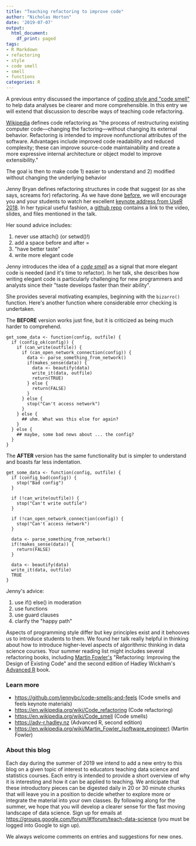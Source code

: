 ```yaml
---
title: "Teaching refactoring to improve code"
author: "Nicholas Horton"
date: '2019-07-07'
output:
  html_document:
    df_print: paged
tags:
- R Markdown
- refactoring
- style
- code smell
- smell
- functions
categories: R
---
```




A previous entry discussed the importance of [coding style and "code smell"](https://teachdatascience.com/codingstyle) to help data analyses be clearer and more comprehensible.  In this entry we will extend that discussion to describe ways of teaching code refactoring.

[Wikipedia](https://en.wikipedia.org/wiki/Code_refactoring) defines code refactoring as "the process of restructuring existing computer code—changing the factoring—without changing its external behavior. Refactoring is intended to improve nonfunctional attributes of the software. Advantages include improved code readability and reduced complexity; these can improve source-code maintainability and create a more expressive internal architecture or object model to improve extensibility."

The goal is then to make code 1) easier to understand and 2) modified without changing the underlying behavior

Jenny Bryan defines refactoring structures in code that suggest (or as she says, screams for) refactoring.  As we have done [before](https://teachdatascience.com/screencast), we will encourage you and your students to watch her excellent [keynote address from UseR 2018](https://www.youtube.com/watch?v=7oyiPBjLAWY).  In her typical useful fashion, a [github repo](https://github.com/jennybc/code-smells-and-feels) contains a link to the video, slides, and files mentioned in the talk.

Her sound advice includes:

1. never use attach() (or setwd()!)
2. add a space before and after =
3. "have better taste"
4. write more elegant code

Jenny introduces the idea of a [*code smell*](https://en.wikipedia.org/wiki/Code_smell) as a signal that more elegant code is needed (and it's time to refactor).  In her talk, she describes how writing elegant code is particularly challenging for new programmers and analysts since their "taste develops faster than their ability".

She provides several motivating examples, beginning with the `bizarro()` function.  Here's another function where considerable error checking is undertaken.

The **BEFORE** version works just fine, but it is criticized as being much harder to comprehend.

```
get_some_data <- function(config, outfile) {
  if (config_ok(config)) {
    if (can_write(outfile)) {
      if (can_open_network_connection(config)) {
        data <- parse_something_from_network()
        if(makes_sense(data)) {
          data <- beautify(data)
          write_it(data, outfile)
          return(TRUE)
        } else {
          return(FALSE)
        }
      } else {
        stop("Can't access network")
      }
    } else {
      ## uhm. What was this else for again?
    }
  } else {
    ## maybe, some bad news about ... the config? 
  }
}
```

The **AFTER** version has the same functionality but is simpler to understand and boasts far less indentation.  

```
get_some_data <- function(config, outfile) {
  if (config_bad(config)) {
    stop("Bad config")
  }
  
  if (!can_write(outfile)) {
    stop("Can't write outfile")
  }
  
  if (!can_open_network_connection(config)) {
    stop("Can't access network")
  }
  
  data <- parse_something_from_network()
  if(!makes_sense(data)) {
    return(FALSE)
  }
  
  data <- beautify(data)
  write_it(data, outfile)
  TRUE
}
```

Jenny's advice:

1. use if() else() in moderation
2. use functions
3. use guard clauses
4. clarify the "happy path"

Aspects of programming style differ but key principles exist and it behooves us to introduce students to them.  We found her talk really helpful in thinking about how to introduce higher-level aspects of algorithmic thinking in data science courses.  Your summer reading list might includes several refactoring books, including [Martin Fowler's](https://en.wikipedia.org/wiki/Martin_Fowler_(software_engineer)) "Refactoring: Improving the Design of Existing Code" and the second edition of Hadley Wickham's [Advanced R](https://adv-r.hadley.nz) book.


### Learn more

- https://github.com/jennybc/code-smells-and-feels (Code smells and feels keynote materials)
- https://en.wikipedia.org/wiki/Code_refactoring (Code refactoring)
- https://en.wikipedia.org/wiki/Code_smell (Code smells)
- https://adv-r.hadley.nz (Advanced R, second edition)
- https://en.wikipedia.org/wiki/Martin_Fowler_(software_engineer) (Martin Fowler)

### About this blog 

Each day during the summer of 2019 we intend to add a new entry to this blog on a given topic of interest to educators teaching data science and statistics courses. Each entry is intended to provide a short overview of why it is interesting and how it can be applied to teaching. We anticipate that these introductory pieces can be digested daily in 20 or 30 minute chunks that will leave you in a position to decide whether to explore more or integrate the material into your own classes. By following along for the summer, we hope that you will develop a clearer sense for the fast moving landscape of data science. Sign up for emails at https://groups.google.com/forum/#!forum/teach-data-science (you must be logged into Google to sign up).

We always welcome comments on entries and suggestions for new ones.

